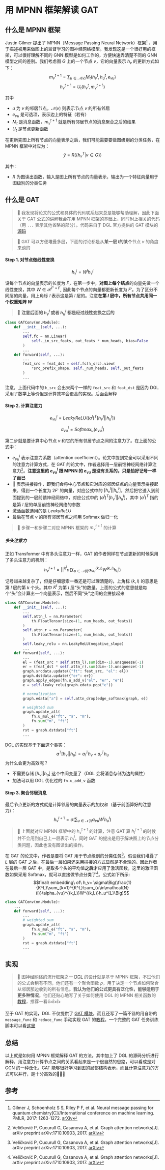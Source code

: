 # 用 MPNN 框架解读 GAT


## 什么是 MPNN 框架

Justin Gilmer 提出了 MPNN（Message Passing Neural Network）框架[^1] ，用于描述被用来做图上的监督学习的图神经网络模型。我发现这是一个很好用的框架，可以很好理解不同的 GNN 模型是如何工作的，方便快速弄清楚不同的 GNN 模型之间的差别。我们考虑图 $G$ 上的一个节点 $v$，它的向量表示 $h_v$ 的更新方式如下：
$$m_v^{t+1}=\sum_{u\in \mathcal{N}(v)}M_t(h_v^t,h_u^t,e_{vu})$$
$$h_v^{t+1}=U_t(h_v^t,m_v^{t+1})$$

其中
- $u$ 为 $v$ 的邻居节点，$\mathcal{N}(v)$ 则表示节点 $v$ 的所有邻居
- $e_{vu}$ 是可选项，表示边上的特征（若有）
- $M_t$ 是消息函数，$m_v^{t+1}$ 就是所有邻居节点的消息聚合之后的结果
- $U_t$ 是节点更新函数

在更新完图上所有节点的向量表示之后，我们可能需要要做图级别的分类任务，在 MPNN 框架中对应为：
$$\hat y=R(\{h_v^T|v\in G\})$$

其中：
- $R$ 为图读出函数，输入是图上所有节点的向量表示，输出为一个特征向量用于图级别的分类任务


## 什么是 GAT
> 🧐 我发现将论文的公式和具体的代码联系起来总是能够帮助理解，因此下面关于 GAT 公式的讲解我会在用 MPNN 框架的基础上，同时附上相关的代码（用 `...` 表示其他省略的部分）。代码来自于 DGL 官方提供的 GAT 模块的[源码](https://docs.dgl.ai/en/latest/_modules/dgl/nn/pytorch/conv/gatconv.html#GATConv)

> 🧐 GAT 可以方便堆叠多层，下面的讨论都是从**某一层 $l$**的**某个**节点 $v$ 的角度来谈的

#### Step 1. 对节点做线性变换
$$h_v^{l}=W^lh_v^{l}$$

设每个节点的向量表示的长度为 $F$，在第一步中，**对图上每个结点**的向量先做一个线性变换，其中 $W\in\mathcal{R}^{F'\times F}$, 因此每个节点的向量都更新长度为 $F'$。为了区分不同层的向量，用上角标 $l$ 表示这是第 $l$ 层的。注意**在第 $l$ 层中，所有节点共用同一个权重矩阵 $W$**

> 📒 **注意后面的 $h_v^l$ 或者 $h_u^l$ 都是经过线性变换之后的**

```python
class GATConv(nn.Module):
    def __init__(self, ...):
        ...
        self.fc = nn.Linear(
            self._in_src_feats, out_feats * num_heads, bias=False
        )
        ...
    def forward(self, ...):
        ...
        feat_src = feat_dst = self.fc(h_src).view(
            *src_prefix_shape, self._num_heads, self._out_feats
        )
        ...
```

注意，上面代码中的 `h_src` 会出来两个一样的 `feat_src` 和 `feat_dst` 是因为 DGL 采用了数学上等价但是计算效率会更高的实现。后面会解释

#### Step 2. 计算注意力
$$e_{vu}^l=LeakyReLU\Big((a^l)^T[h_v^{l}||h_u^{l}]\Big)$$

$$\alpha_{vu}^l=Softmax_u(e_{vu}^l)$$

第二步就是要计算中心节点 $v$ 和它的所有邻居节点之间的注意力了。在上面的公式中：
- $e_{vu}^l$ 表示注意力系数（attention coefficient）。论文中提到完全可以采用不同的注意力计算方式，在 GAT 的论文中，作者选择用一层前馈神经网络计算注意力[^2]。**注意这里的 $e_{vu}^l$ 跟 MPNN 的 $e_{vu}$ 是没有关系的，只是恰好记号一样了而已**
- $||$ 表示拼接操作，即我们会将中心节点和它对应的邻居结点的向量表示拼接起来，得到一个长度为 $2F'$ 的向量，对应公式中的 $[h_v^{l}||h_u^{l}]$，然后把它送入到前面提到的一层前馈神经网络中，对应公式中的 $(a^l)^T[h_v^{l}||h_u^{l}]$，其中 $(a^l)^T$ 指的是第 $l$ 层的单层前馈神经网络的参数
- 激活函数选用的是 $LeakyReLU$
- 最后在节点 $v$ 的所有邻居节点之间用 Softmax 做归一化

> 🤔️ 步骤一和步骤二对应 MPNN 框架的 $m_v^{t+1}$ 的计算
##### 多头注意力
正如 Transformer 中有多头注意力一样，GAT 的作者同样在节点更新的时候采用了多头注意力的机制：
$$h_v^{l+1}= ||^{K^l} \sigma(\sum_{u\in\mathcal{N}(i)}\alpha_{vu}^{(k,l)}W^{(k,l)}h_u^{l})$$

记号越来越复杂了，但是仔细思索一番还是可以理清楚的，上角标 $(k,l)$ 的意思是第 $l$ 层的第 $k$ 个头。其中 $K^l$ 为第 $l$ 层“头”的数量。上面的公式的意思就是每个“头”会计算出一个向量表示，然后不同“头”之间的会拼接起来


```python
class GATConv(nn.Module):
    def __init__(self, ...):
        ...
        self.attn_l = nn.Parameter(
            th.FloatTensor(size=(1, num_heads, out_feats))
        )
        self.attn_r = nn.Parameter(
            th.FloatTensor(size=(1, num_heads, out_feats))
        )
        self.leaky_relu = nn.LeakyReLU(negative_slope)
        ...
    def forward(self, ...):
        ...
        el = (feat_src * self.attn_l).sum(dim=-1).unsqueeze(-1)
        er = (feat_dst * self.attn_r).sum(dim=-1).unsqueeze(-1)
        graph.srcdata.update({"ft": feat_src, "el": el})
        graph.dstdata.update({"er": er})
        graph.apply_edges(fn.u_add_v("el", "er", "e"))
        e = self.leaky_relu(graph.edata.pop("e"))

        # normalization
        graph.edata["a"] = self.attn_drop(edge_softmax(graph, e))

        # weighted sum
        graph.update_all(
            fn.u_mul_e("ft", "a", "m"), 
            fn.sum("m", "ft")
        )
        rst = graph.dstdata["ft"]
        ...
```
DGL 的实现基于下面这个事实：
$$a^T[h_v||h_u]=a_l^Th_v+a_r^Th_u$$
为什么会更为高效呢？
- 不需要存储 $[h_v||h_u]$ 这个中间变量了（DGL 会将消息存储为边的属性）
- 加法可以用 DGL 优化过的 `fn.u_add_v` 函数
#### Step 3. 聚合邻居消息

最后节点更新的方式就是计算邻居的向量表示的加权和（基于前面算好的注意力）：
$$h_v^{l+1}=\sigma(\sum_{u\in \mathcal{N}(i)}\alpha_{vu}W^{l}h_u^{l})$$

> 🤔️ 上面就对应 MPNN 框架中的 $h_v^{t+1}$ 的计算，注意 GAT 算 $h_t^{l+1}$ 的时候并不会用到自己上一层表示 $h_t^l$。同时 GAT 的提出是用于解决图上的节点分类问题，因此也没有图读出的操作。

在 GAT 的论文中，作者是要将 GAT 用于节点级别的分类任务[^2]。假设我们堆叠了 $L$ 层的 GAT 之后，在最后一层如果还采用拼接的方式显然是不合理的。因此作者在最后一层 GAT 中，是取多个头的平均值**之后才**应用了激活函数，这里的激活函数如果采用 Softmax，就可以直接做节点分类了[^2]。公式如下所示:
$$final\ embedding\ of\ h_v= \sigma\Big(\frac{1}{K^L}\sum_{k=1}^{K^L}\sum_{u\in\mathcal{N}(i)}\alpha_{vu}^{(k,L)}W^{(k,L)}h_u^{L}\Big)$$

```python
class GATConv(nn.Module):
    ...
    def forward(self, ...):
        ...
        # weighted sum
        graph.update_all(
            fn.u_mul_e("ft", "a", "m"), 
            fn.sum("m", "ft")
        )
        rst = graph.dstdata["ft"]
        ...
```

## 实现

> 🤔️ 图神经网络的流行框架之一 [DGL](https://www.dgl.ai/) 的设计就是基于 MPNN 框架，不过他们的公式会稍有不同，他们还有一个聚合函数 $\rho$，用于决定一个节点如何聚合从邻居那边收到的所有信息。**我认为他们的公式更具有泛化性，能够适用于更多种情况**。他们还贴心地写了关于如何使用 DGL 的 MPNN 相关函数的[教程](https://docs.dgl.ai/en/latest/guide/message.html)，推荐一看👍👍👍

至于 GAT 的实现，DGL 不仅提供了 [GAT 模块](https://docs.dgl.ai/en/latest/generated/dgl.nn.pytorch.conv.GATConv.html#dgl.nn.pytorch.conv.GATConv)，而且还写了一篇不错的用自带的 `message_func` 和 `reduce_func` 手动实现 GAT 的[教程](https://docs.dgl.ai/en/latest/tutorials/models/1_gnn/9_gat.html)。一个完整的 GAT 任务训练脚本可以看[这里](https://github.com/dmlc/dgl/blob/master/examples/core/gat/train.py)

## 总结
以上就是如何用 MPNN 框架解释 GAT 的方法，其中加上了 DGL 的源码分析进行解释，用注意力计算节点之间的关系看起来是一个很自然的思路，可以看成是对 GCN 的一种泛化。GAT 能够很好学习到图的局部结构表示，而且计算注意力的方式可以并行，是十分高效的🍻🍻🍻

## 参考

[^1]: Gilmer J, Schoenholz S S, Riley P F, et al. Neural message passing for quantum chemistry[C]//International conference on machine learning. PMLR, 2017: 1263-1272. [arXiv](https://arxiv.org/abs/1704.01212)
[^2]: Veličković P, Cucurull G, Casanova A, et al. Graph attention networks[J]. arXiv preprint arXiv:1710.10903, 2017. [arXiv](https://arxiv.org/abs/1710.10903)

